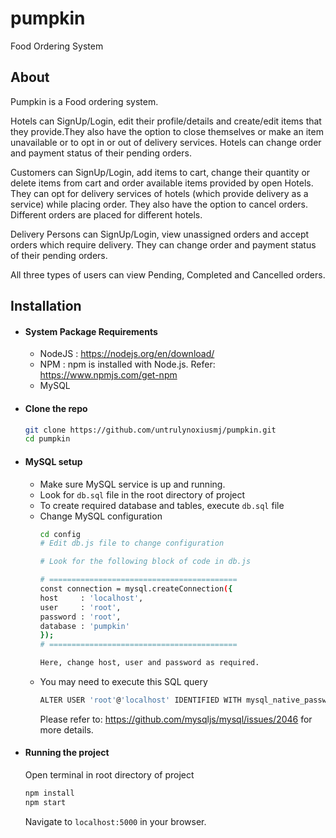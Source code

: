 # pumpkin
Food Ordering System

## About

Pumpkin is a Food ordering system.


Hotels can SignUp/Login, edit their profile/details and create/edit items that they provide.They also have the option to close themselves or make an item unavailable or to opt in or out of delivery services. Hotels can change order and payment status of their pending orders.

Customers can SignUp/Login, add items to cart, change their quantity or delete items from cart and order available items provided by open Hotels.
They can opt for delivery services of hotels (which provide delivery as a service) while placing order. They also have the option to cancel orders.
Different orders are placed for different hotels.

Delivery Persons can SignUp/Login, view unassigned orders and accept orders which require delivery. They can change order and payment status of their pending orders.

All three types of users can view Pending, Completed and Cancelled orders.

## Installation

* #### System Package Requirements

    * NodeJS : https://nodejs.org/en/download/
    * NPM : npm is installed with Node.js. Refer:  https://www.npmjs.com/get-npm
    * MySQL

* #### Clone the repo
    ```sh
    git clone https://github.com/untrulynoxiusmj/pumpkin.git
    cd pumpkin
    ```
* #### MySQL setup

    * Make sure MySQL service is up and running.
    * Look for ```db.sql``` file in the root directory of project
    * To create required database and tables, execute ```db.sql``` file
    * Change MySQL configuration
        ```sh
        cd config
        # Edit db.js file to change configuration

        # Look for the following block of code in db.js

        # ==========================================
        const connection = mysql.createConnection({
        host     : 'localhost',
        user     : 'root',
        password : 'root',
        database : 'pumpkin'
        });
        # ==========================================

        Here, change host, user and password as required.
        ```
    * You may need to execute this SQL query
        ```sh
        ALTER USER 'root'@'localhost' IDENTIFIED WITH mysql_native_password BY 'your password'
        ```
        Please refer to:
        https://github.com/mysqljs/mysql/issues/2046
        for more details.


* #### Running the project
    Open terminal in root directory of project
    ```sh
    npm install
    npm start
    ```

    Navigate to `localhost:5000` in your browser.